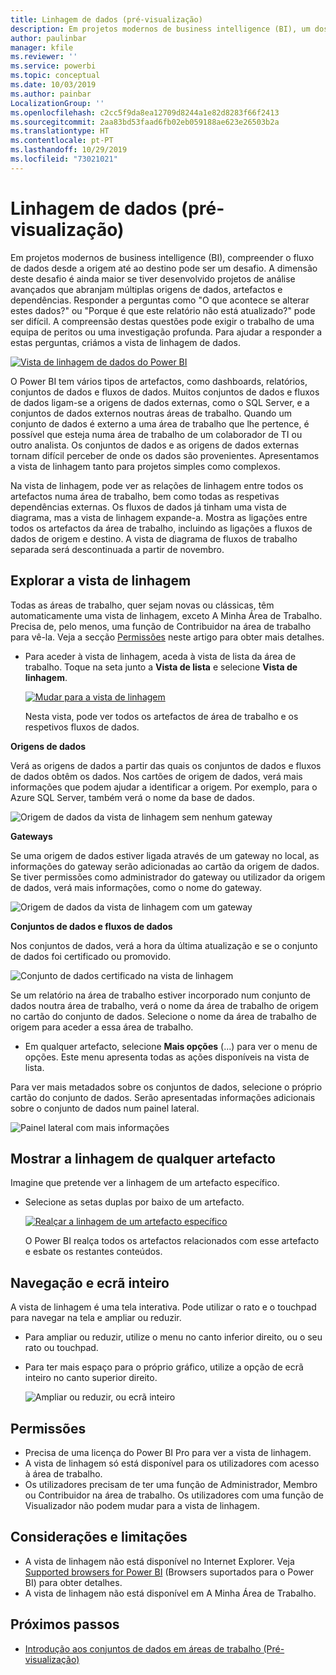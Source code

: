 ```yaml
---
title: Linhagem de dados (pré-visualização)
description: Em projetos modernos de business intelligence (BI), um dos principais desafios para muitos clientes é compreender o fluxo de dados desde a origem até ao destino.
author: paulinbar
manager: kfile
ms.reviewer: ''
ms.service: powerbi
ms.topic: conceptual
ms.date: 10/03/2019
ms.author: painbar
LocalizationGroup: ''
ms.openlocfilehash: c2cc5f9da8ea12709d8244a1e82d8283f66f2413
ms.sourcegitcommit: 2aa83bd53faad6fb02eb059188ae623e26503b2a
ms.translationtype: HT
ms.contentlocale: pt-PT
ms.lasthandoff: 10/29/2019
ms.locfileid: "73021021"
---
```

# <a name="data-lineage-preview"></a>Linhagem de dados (pré-visualização)
Em projetos modernos de business intelligence (BI), compreender o fluxo de dados desde a origem até ao destino pode ser um desafio. A dimensão deste desafio é ainda maior se tiver desenvolvido projetos de análise avançados que abranjam múltiplas origens de dados, artefactos e dependências.  Responder a perguntas como "O que acontece se alterar estes dados?" ou "Porque é que este relatório não está atualizado?" pode ser difícil. A compreensão destas questões pode exigir o trabalho de uma equipa de peritos ou uma investigação profunda. Para ajudar a responder a estas perguntas, criámos a vista de linhagem de dados.

[ ![Vista de linhagem de dados do Power BI](media/service-data-lineage/power-bi-lineage-view-cropped.png) ](media/service-data-lineage/power-bi-lineage-view-full-size.png#lightbox)
 
O Power BI tem vários tipos de artefactos, como dashboards, relatórios, conjuntos de dados e fluxos de dados. Muitos conjuntos de dados e fluxos de dados ligam-se a origens de dados externas, como o SQL Server, e a conjuntos de dados externos noutras áreas de trabalho. Quando um conjunto de dados é externo a uma área de trabalho que lhe pertence, é possível que esteja numa área de trabalho de um colaborador de TI ou outro analista. Os conjuntos de dados e as origens de dados externas tornam difícil perceber de onde os dados são provenientes. Apresentamos a vista de linhagem tanto para projetos simples como complexos. 

Na vista de linhagem, pode ver as relações de linhagem entre todos os artefactos numa área de trabalho, bem como todas as respetivas dependências externas. Os fluxos de dados já tinham uma vista de diagrama, mas a vista de linhagem expande-a. Mostra as ligações entre todos os artefactos da área de trabalho, incluindo as ligações a fluxos de dados de origem e destino. A vista de diagrama de fluxos de trabalho separada será descontinuada a partir de novembro.

## <a name="explore-lineage-view"></a>Explorar a vista de linhagem

Todas as áreas de trabalho, quer sejam novas ou clássicas, têm automaticamente uma vista de linhagem, exceto A Minha Área de Trabalho. Precisa de, pelo menos, uma função de Contribuidor na área de trabalho para vê-la. Veja a secção [Permissões](#permissions) neste artigo para obter mais detalhes. 

- Para aceder à vista de linhagem, aceda à vista de lista da área de trabalho. Toque na seta junto a **Vista de lista** e selecione **Vista de linhagem**.

    [ ![Mudar para a vista de linhagem](media/service-data-lineage/power-bi-lineage-list-view-cropped.png) ](media/service-data-lineage/power-bi-lineage-list-view.png#lightbox)

    Nesta vista, pode ver todos os artefactos de área de trabalho e os respetivos fluxos de dados.

**Origens de dados**

Verá as origens de dados a partir das quais os conjuntos de dados e fluxos de dados obtêm os dados. Nos cartões de origem de dados, verá mais informações que podem ajudar a identificar a origem. Por exemplo, para o Azure SQL Server, também verá o nome da base de dados.

![Origem de dados da vista de linhagem sem nenhum gateway](media/service-data-lineage/power-bi-lineage-data-source-no-gateway.png)
 
**Gateways**

Se uma origem de dados estiver ligada através de um gateway no local, as informações do gateway serão adicionadas ao cartão da origem de dados. Se tiver permissões como administrador do gateway ou utilizador da origem de dados, verá mais informações, como o nome do gateway.

![Origem de dados da vista de linhagem com um gateway](media/service-data-lineage/power-bi-lineage-data-source-with-gateway.png)

**Conjuntos de dados e fluxos de dados**
 
Nos conjuntos de dados, verá a hora da última atualização e se o conjunto de dados foi certificado ou promovido.

![Conjunto de dados certificado na vista de linhagem](media/service-data-lineage/power-bi-lineage-external-certified-dataset.png)
 
Se um relatório na área de trabalho estiver incorporado num conjunto de dados noutra área de trabalho, verá o nome da área de trabalho de origem no cartão do conjunto de dados. Selecione o nome da área de trabalho de origem para aceder a essa área de trabalho.
 
- Em qualquer artefacto, selecione **Mais opções** (...) para ver o menu de opções. Este menu apresenta todas as ações disponíveis na vista de lista.
  
Para ver mais metadados sobre os conjuntos de dados, selecione o próprio cartão do conjunto de dados. Serão apresentadas informações adicionais sobre o conjunto de dados num painel lateral.

![Painel lateral com mais informações](media/service-data-lineage/power-bi-lineage-side-pane.png)
 
## <a name="show-lineage-for-any-artifact"></a>Mostrar a linhagem de qualquer artefacto 

Imagine que pretende ver a linhagem de um artefacto específico.

- Selecione as setas duplas por baixo de um artefacto.

    [ ![Realçar a linhagem de um artefacto específico](media/service-data-lineage/power-bi-lineage-highlight-cropped.png) ](media/service-data-lineage/power-bi-lineage-highlight-full-size.png#lightbox)

    O Power BI realça todos os artefactos relacionados com esse artefacto e esbate os restantes conteúdos. 

## <a name="navigation-and-full-screen"></a>Navegação e ecrã inteiro 

A vista de linhagem é uma tela interativa. Pode utilizar o rato e o touchpad para navegar na tela e ampliar ou reduzir.  

- Para ampliar ou reduzir, utilize o menu no canto inferior direito, ou o seu rato ou touchpad. 

- Para ter mais espaço para o próprio gráfico, utilize a opção de ecrã inteiro no canto superior direito. 

    ![Ampliar ou reduzir, ou ecrã inteiro](media/service-data-lineage/power-bi-lineage-zoom-full-screen.png)

## <a name="permissions"></a>Permissões

- Precisa de uma licença do Power BI Pro para ver a vista de linhagem.
- A vista de linhagem só está disponível para os utilizadores com acesso à área de trabalho.
- Os utilizadores precisam de ter uma função de Administrador, Membro ou Contribuidor na área de trabalho. Os utilizadores com uma função de Visualizador não podem mudar para a vista de linhagem.

## <a name="considerations-and-limitations"></a>Considerações e limitações

- A vista de linhagem não está disponível no Internet Explorer. Veja [Supported browsers for Power BI](power-bi-browsers.md) (Browsers suportados para o Power BI) para obter detalhes.
- A vista de linhagem não está disponível em A Minha Área de Trabalho.

## <a name="next-steps"></a>Próximos passos

- [Introdução aos conjuntos de dados em áreas de trabalho (Pré-visualização)](service-datasets-across-workspaces.md)
